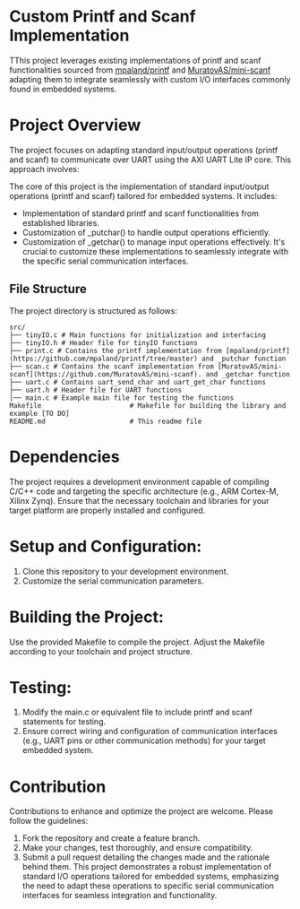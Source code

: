 # Custom Printf and Scanf Implementation
TThis project leverages existing implementations of printf and scanf functionalities sourced from [mpaland/printf](https://github.com/mpaland/printf/tree/master)
 and [MuratovAS/mini-scanf](https://github.com/MuratovAS/mini-scanf) adapting them to integrate seamlessly with custom I/O interfaces commonly found in embedded systems.

# Project Overview
The project focuses on adapting standard input/output operations (printf and scanf) to communicate over UART using the AXI UART Lite IP core. This approach involves:

The core of this project is the implementation of standard input/output operations (printf and scanf) tailored for embedded systems. It includes:
- Implementation of standard printf and scanf functionalities from established libraries.
- Customization of _putchar() to handle output operations efficiently.
- Customization of _getchar() to manage input operations effectively.
It's crucial to customize these implementations to seamlessly integrate with the specific serial communication interfaces.

## File Structure
The project directory is structured as follows:
```plaintext
src/
├── tinyIO.c # Main functions for initialization and interfacing
├── tinyIO.h # Header file for tinyIO functions
├── print.c # Contains the printf implementation from [mpaland/printf](https://github.com/mpaland/printf/tree/master) and _putchar function
├── scan.c # Contains the scanf implementation from [MuratovAS/mini-scanf](https://github.com/MuratovAS/mini-scanf). and _getchar function
├── uart.c # Contains uart_send_char and uart_get_char functions
├── uart.h # Header file for UART functions
|── main.c # Example main file for testing the functions
Makefile                      # Makefile for building the library and example [TO DO]
README.md                     # This readme file

```
# Dependencies
The project requires a development environment capable of compiling C/C++ code and targeting the specific architecture (e.g., ARM Cortex-M, Xilinx Zynq).
Ensure that the necessary toolchain and libraries for your target platform are properly installed and configured.

# Setup and Configuration:

1. Clone this repository to your development environment.
2. Customize the serial communication parameters.

# Building the Project:
Use the provided Makefile to compile the project. Adjust the Makefile according to your toolchain and project structure.

# Testing:
1. Modify the main.c or equivalent file to include printf and scanf statements for testing.
2. Ensure correct wiring and configuration of communication interfaces (e.g., UART pins or other communication methods) for your target embedded system.

# Contribution
Contributions to enhance and optimize the project are welcome. Please follow the guidelines:
1. Fork the repository and create a feature branch.
2. Make your changes, test thoroughly, and ensure compatibility.
3. Submit a pull request detailing the changes made and the rationale behind them.
This project demonstrates a robust implementation of standard I/O operations tailored for embedded systems, emphasizing the need to adapt these operations to specific serial communication interfaces for seamless integration and functionality.






 
